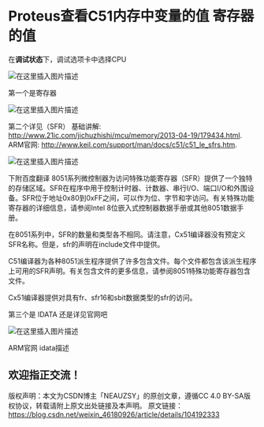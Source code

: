 # Proteus查看C51内存中变量的值 寄存器的值



在**调试状态**下，调试选项卡中选择CPU

![在这里插入图片描述](http://cdn.nidhogg-110.cn/typora/2020020610091556.png)

第一个是寄存器

![在这里插入图片描述](http://cdn.nidhogg-110.cn/typora/20200206101726714.png)


第二个详见（SFR）
基础讲解: http://www.21ic.com/jichuzhishi/mcu/memory/2013-04-19/179434.html.
ARM官网: http://www.keil.com/support/man/docs/c51/c51_le_sfrs.htm.

![在这里插入图片描述](http://cdn.nidhogg-110.cn/typora/2020020610183122.png)

下附百度翻译
8051系列微控制器为访问特殊功能寄存器（SFR）提供了一个独特的存储区域。SFR在程序中用于控制计时器、计数器、串行I/O、端口I/O和外围设备。SFR位于地址0x80到0xFF之间，可以作为位、字节和字访问。有关特殊功能寄存器的详细信息，请参阅Intel 8位嵌入式控制器数据手册或其他8051数据手册。

在8051系列中，SFR的数量和类型各不相同。请注意，Cx51编译器没有预定义SFR名称。但是，sfr的声明在include文件中提供。

C51编译器为各种8051派生程序提供了许多包含文件。每个文件都包含该派生程序上可用的SFR声明。有关包含文件的更多信息，请参阅8051特殊功能寄存器包含文件。

Cx51编译器提供对具有fr、sfr16和sbit数据类型的sfr的访问。

第三个是 IDATA
还是详见官网吧

![在这里插入图片描述](http://cdn.nidhogg-110.cn/typora/20200206101810686.png)

ARM官网 idata描述


欢迎指正交流！
------------------------------------------------
版权声明：本文为CSDN博主「NEAUZSY」的原创文章，遵循CC 4.0 BY-SA版权协议，转载请附上原文出处链接及本声明。
原文链接：https://blog.csdn.net/weixin_46180926/article/details/104192333